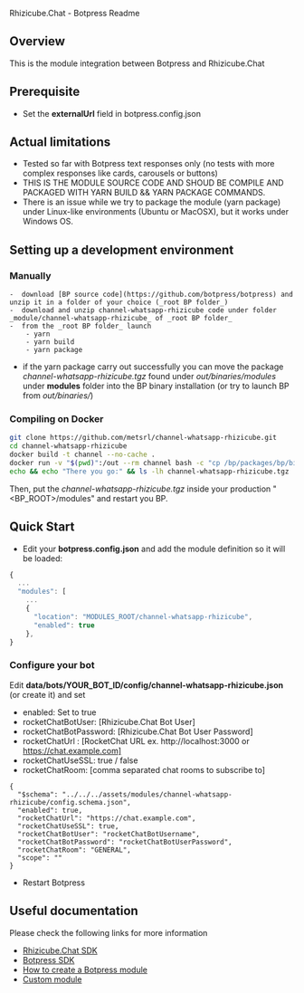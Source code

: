 Rhizicube.Chat - Botpress Readme

## Overview

This is the module integration between Botpress and Rhizicube.Chat

## Prerequisite

- Set the **externalUrl** field in botpress.config.json

## Actual limitations

- Tested so far with Botpress text responses only (no tests with more complex responses like cards, carousels or buttons)
- THIS IS THE MODULE SOURCE CODE AND SHOUD BE COMPILE AND PACKAGED WITH YARN BUILD && YARN PACKAGE COMMANDS.
- There is an issue while we try to package the module (yarn package) under Linux-like environments (Ubuntu or MacOSX), but it works under Windows OS.

## Setting up a development environment

### Manually

    -  download [BP source code](https://github.com/botpress/botpress) and unzip it in a folder of your choice (_root BP folder_)
    -  download and unzip channel-whatsapp-rhizicube code under folder _module/channel-whatsapp-rhizicube_ of _root BP folder_
    -  from the _root BP folder_ launch
        - yarn
        - yarn build
        - yarn package

- if the yarn package carry out successfully you can move the package _channel-whatsapp-rhizicube.tgz_ found under _out/binaries/modules_ under **modules** folder into the BP binary installation (or try to launch BP from _out/binaries/_)

### Compiling on Docker

```bash
git clone https://github.com/metsrl/channel-whatsapp-rhizicube.git
cd channel-whatsapp-rhizicube
docker build -t channel --no-cache .
docker run -v "$(pwd)":/out --rm channel bash -c "cp /bp/packages/bp/binaries/modules/channel-whatsapp-rhizicube.tgz /out/"
echo && echo "There you go:" && ls -lh channel-whatsapp-rhizicube.tgz
```

Then, put the _channel-whatsapp-rhizicube.tgz_ inside your production "<BP_ROOT>/modules" and restart you BP.

## Quick Start

- Edit your **botpress.config.json** and add the module definition so it will be loaded:

```js
{
  ...
  "modules": [
    ...
    {
      "location": "MODULES_ROOT/channel-whatsapp-rhizicube",
      "enabled": true
    },
}
```

### Configure your bot

Edit **data/bots/YOUR_BOT_ID/config/channel-whatsapp-rhizicube.json** (or create it) and set

- enabled: Set to true
- rocketChatBotUser: [Rhizicube.Chat Bot User]
- rocketChatBotPassword: [Rhizicube.Chat Bot User Password]
- rocketChatUrl : [RocketChat URL ex. http://localhost:3000 or https://chat.example.com]
- rocketChatUseSSL: true / false
- rocketChatRoom: [comma separated chat rooms to subscribe to]

```
{
  "$schema": "../../../assets/modules/channel-whatsapp-rhizicube/config.schema.json",
  "enabled": true,
  "rocketChatUrl": "https://chat.example.com",
  "rocketChatUseSSL": true,
  "rocketChatBotUser": "rocketChatBotUsername",
  "rocketChatBotPassword": "rocketChatBotUserPassword",
  "rocketChatRoom": "GENERAL",
  "scope": ""
}
```

- Restart Botpress

## Useful documentation

Please check the following links for more information

- [Rhizicube.Chat SDK](https://github.com/RocketChat/Rhizicube.Chat.js.SDK)
- [Botpress SDK](https://botpress.com/reference/)
- [How to create a Botpress module](https://botpress.com/docs/developers/create-module/)
- [Custom module](https://botpress.com/docs/advanced/custom-module)
